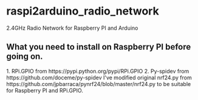 raspi2arduino_radio_network
===========================

2.4GHz Radio Network for Raspberry PI and Arduino

<h2>What you need to install on Raspberry PI before going on.</h2>
1. RPi.GPIO from https://pypi.python.org/pypi/RPi.GPIO
2. Py-spidev from https://github.com/doceme/py-spidev
I've modified original nrf24.py from https://github.com/jpbarraca/pynrf24/blob/master/nrf24.py to be suitable for Raspberry PI and RPi.GPIO.

